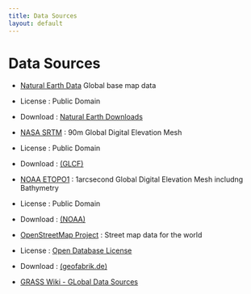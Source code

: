 ```yaml
---
title: Data Sources
layout: default
---
```


# Data Sources

* [Natural Earth Data](http://www.naturalearthdata.com/) Global base map data 
 * License : Public Domain
 * Download : [Natural Earth Downloads](http://www.naturalearthdata.com/downloads)

* [NASA SRTM](http://www.cgiar-csi.org/data/srtm-90m-digital-elevation-database-v4-1) : 90m Global Digital Elevation Mesh
 * License : Public Domain
 * Download : [(GLCF)](http://srtm.csi.cgiar.org/)
 
* [NOAA ETOPO1](http://www.ngdc.noaa.gov/mgg/global/global.html) : 1arcsecond Global Digital Elevation Mesh includng Bathymetry
 * License : Public Domain
 * Download : [(NOAA)](http://www.ngdc.noaa.gov/mgg/global/relief/ETOPO1/data/ice_surface/grid_registered/georeferenced_tiff/)

* [OpenStreetMap Project](http://www.openstreetmap.org/about)
 : Street map data for the world
 * License : [Open Database License](https://www.openstreetmap.org/copyright)
 * Download : [(geofabrik.de)](http://download.geofabrik.de/)
 
* [GRASS Wiki - GLobal Data Sources](http://grasswiki.osgeo.org/wiki/Global_datasets)